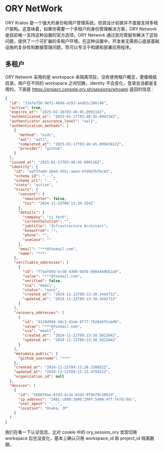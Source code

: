 # ORY NetWork

ORY Kratos 是一个强大的身份和用户管理系统，但其设计初衷并不直接支持多租户架构。这意味着，如果你需要一个多租户的身份管理解决方案，ORY Network 是目前唯一支持这种设置的官方选项。ORY Network 通过其托管服务解决了这些问题，提供了一个可扩展的多租户环境。在这种设置中，开发者无需担心底层基础设施的复杂性和数据管理问题，而可以专注于构建和部署应用程序。

## 多租户

ORY Network 采用的是 workspace 来隔离项目，没有使用租户概念，更像根级目录。用户在不同的 workspace 之间切换，identity 不会变化，登录会话都是复用的。下面是 https://project.console.ory.sh/sessions/whoami 返回的信息：

```json
{
  "id": "33efe750-9ef1-489d-a293-aed61c386c48",
  "active": true,
  "expires_at": "2025-02-16T03:46:45.099116Z",
  "authenticated_at": "2025-01-17T03:46:45.099116Z",
  "authenticator_assurance_level": "aal1",
  "authentication_methods": [
    {
      "method": "oidc",
      "aal": "aal1",
      "completed_at": "2025-01-17T03:46:45.09903912Z",
      "provider": "github"
    }
  ],
  "issued_at": "2025-01-17T03:46:45.099116Z",
  "identity": {
    "id": "aaf5fad4-28ad-455c-aee4-4fd9d7b7bc83",
    "schema_id": "...",
    "schema_url": "...",
    "state": "active",
    "traits": {
      "consent": {
        "newsletter": false,
        "tos": "2024-11-22T09:13:34.324Z"
      },
      "details": {
        "company": "zj.tech",
        "currentSolution": "",
        "jobtitle": "Infrastructure Architect",
        "knowsFrom": "",
        "phone": "",
        "useCase": ""
      },
      "email": "***@foxmail.com",
      "name": "***"
    },
    "verifiable_addresses": [
      {
        "id": "f7aaf85d-bc58-4300-b07b-88044b9bb2a0",
        "value": "***@foxmail.com",
        "verified": false,
        "via": "email",
        "status": "sent",
        "created_at": "2024-11-22T09:13:38.344571Z",
        "updated_at": "2024-11-22T09:13:38.344571Z"
      }
    ],
    "recovery_addresses": [
      {
        "id": "4128d994-3dc3-41eb-8777-7628d3f5cbd0",
        "value": "***@foxmail.com",
        "via": "email",
        "created_at": "2024-11-22T09:13:38.582284Z",
        "updated_at": "2024-11-22T09:13:38.582284Z"
      }
    ],
    "metadata_public": {
      "github_username": "***"
    },
    "created_at": "2024-11-22T09:13:38.338052Z",
    "updated_at": "2024-11-22T09:15:33.479422Z",
    "organization_id": null
  },
  "devices": [
    {
      "id": "2688f6ae-0fd3-4c2e-85d3-9f9b79c3862d",
      "ip_address": "2401:c080:3800:290f:5400:4ff:fe7d:ddc",
      "user_agent": "...",
      "location": "Osaka, JP"
    }
  ]
}
```

我们在看一下认证信息，比对 cookie 中的 ory_session_ory 发现切换 workspace 后也没变化，基本上确认只用 workspace_id 和 project_id 隔离数据。
